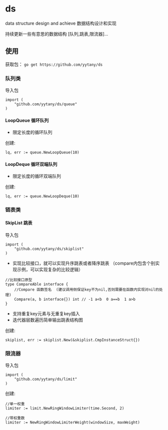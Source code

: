 # ds
data structure design and achieve
数据结构设计和实现 

持续更新一些有意思的数据结构  [队列,跳表,限流器]...

## 使用
获取包：
`go get https://github.com/yytany/ds`

### 队列类

导入包

```
import (
	"github.com/yytany/ds/queue"
)
```

#### LoopQueue 循环队列

- 限定长度的循环队列

创建: 

```
lq, err := queue.NewLoopQueue(10)
```

#### LoopDeque 循环双端队列

- 限定长度的循环双端队列

创建: 
```
lq, err := queue.NewLoopDeque(10)
```

### 链表类

#### SkipList 跳表  

导入包

```
import (
	"github.com/yytany/ds/skiplist"
)
```

- 实现比较接口，就可以实现升序跳表或者降序跳表 （compare内包含个别实现示例，可以实现复杂的比较逻辑）
```
//比较接口原型
type CompareAble interface {
	//Compare 函数签名  (建议调用侧保证key不为nil,否则需要在函数内实现对nil的处理)
	Compare(a, b interface{}) int // -1 a<b  0 a==b  1 a>b
}
```
- 支持重复key元素与无重复key插入  
- 迭代器层数遍历简单输出跳表结构图

创建:  
```
skiplist, err := skiplist.New(&skiplist.CmpInstanceStruct{})
``` 

### 限流器

导入包

```
import (
	"github.com/yytany/ds/limit"
)
```
 
创建: 
```
//单一权重
limiter := limit.NewRingWindowLimiter(time.Second, 2)

//带权重数
limiter := NewRingWindowLimiterWeight(windowSize, maxWeight)
```